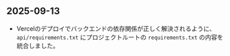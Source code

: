 ## 2025-09-13

- Vercelのデプロイでバックエンドの依存関係が正しく解決されるように、`api/requirements.txt` にプロジェクトルートの `requirements.txt` の内容を統合しました。
